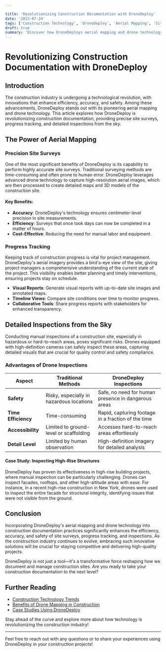 ```yaml
---

title: 'Revolutionizing Construction Documentation with DroneDeploy'
date: '2023-07-24'
tags: ['Construction Technology', 'DroneDeploy', 'Aerial Mapping', 'Site Surveys', 'Progress Tracking', 'Inspections']
draft: true
summary: 'Discover how DroneDeploys aerial mapping and drone technology are transforming construction documentation, offering precise site surveys, progress tracking, and detailed inspections from the sky.'
---
```


# Revolutionizing Construction Documentation with DroneDeploy

## Introduction

The construction industry is undergoing a technological revolution, with innovations that enhance efficiency, accuracy, and safety. Among these advancements, DroneDeploy stands out with its pioneering aerial mapping and drone technology. This article explores how DroneDeploy is revolutionizing construction documentation, providing precise site surveys, progress tracking, and detailed inspections from the sky.

## The Power of Aerial Mapping

### Precision Site Surveys

One of the most significant benefits of DroneDeploy is its capability to perform highly accurate site surveys. Traditional surveying methods are time-consuming and often prone to human error. DroneDeploy leverages advanced drone technology to capture high-resolution aerial images, which are then processed to create detailed maps and 3D models of the construction site.

#### Key Benefits:

- **Accuracy**: DroneDeploy's technology ensures centimeter-level precision in site measurements.
- **Efficiency**: Surveys that once took days can now be completed in a matter of hours.
- **Cost-Effective**: Reducing the need for manual labor and equipment.

### Progress Tracking

Keeping track of construction progress is vital for project management. DroneDeploy's aerial imagery provides a bird's-eye view of the site, giving project managers a comprehensive understanding of the current state of the project. This visibility enables better planning and timely interventions, ensuring projects stay on schedule.

- **Visual Reports**: Generate visual reports with up-to-date site images and annotated maps.
- **Timeline Views**: Compare site conditions over time to monitor progress.
- **Collaborative Tools**: Share progress reports with stakeholders for enhanced transparency.

## Detailed Inspections from the Sky

Conducting manual inspections of a construction site, especially in hazardous or hard-to-reach areas, poses significant risks. Drones equipped with high-definition cameras can safely inspect these areas, capturing detailed visuals that are crucial for quality control and safety compliance.

### Advantages of Drone Inspections

| Aspect            | Traditional Methods                        | DroneDeploy Inspections                              |
|-------------------|--------------------------------------------|------------------------------------------------------|
| **Safety**        | Risky, especially in hazardous locations   | Safe, no need for human presence in dangerous areas  |
| **Time Efficiency**| Time-consuming                            | Rapid, capturing footage in a fraction of the time   |
| **Accessibility** | Limited to ground-level or scaffolding     | Accesses hard-to-reach areas effortlessly            |
| **Detail Level**  | Limited by human observation               | High-definition imagery for detailed analysis        |

#### Case Study: Inspecting High-Rise Structures

DroneDeploy has proven its effectiveness in high-rise building projects, where manual inspection can be particularly challenging. Drones can inspect facades, rooftops, and other high-altitude areas with ease. For instance, in a recent high-rise construction in New York, drones were used to inspect the entire facade for structural integrity, identifying issues that were not visible from the ground.

## Conclusion

Incorporating DroneDeploy's aerial mapping and drone technology into construction documentation practices significantly enhances the efficiency, accuracy, and safety of site surveys, progress tracking, and inspections. As the construction industry continues to evolve, embracing such innovative solutions will be crucial for staying competitive and delivering high-quality projects.

DroneDeploy is not just a tool—it's a transformative force reshaping how we document and manage construction sites. Are you ready to take your construction documentation to the next level?

## Further Reading

- [Construction Technology Trends](#)  
- [Benefits of Drone Mapping in Construction](#)  
- [Case Studies Using DroneDeploy](#)   

Stay ahead of the curve and explore more about how technology is revolutionizing the construction industry!

---

Feel free to reach out with any questions or to share your experiences using DroneDeploy in your construction projects!